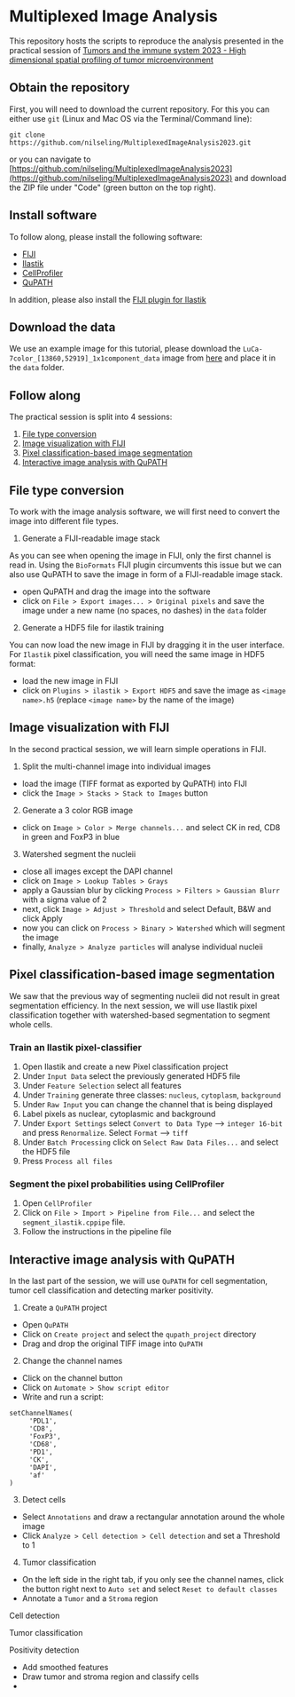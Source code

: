 # Multiplexed Image Analysis

This repository hosts the scripts to reproduce the analysis presented in the practical session of [Tumors and the immune system 2023 - High dimensional spatial profiling of tumor microenvironment](https://www.cb.uzh.ch/en/Education/Compulsory-courses/ModuleB.html)

## Obtain the repository

First, you will need to download the current repository. 
For this you can either use `git` (Linux and Mac OS via the Terminal/Command line):

```
git clone https://github.com/nilseling/MultiplexedImageAnalysis2023.git
```

or you can navigate to [https://github.com/nilseling/MultiplexedImageAnalysis2023](https://github.com/nilseling/MultiplexedImageAnalysis2023) and download the ZIP file under "Code" (green button on the top right).

## Install software

To follow along, please install the following software:

* [FIJI](https://imagej.net/software/fiji/downloads)
* [Ilastik](https://www.ilastik.org/download.html)
* [CellProfiler](https://cellprofiler.org/releases)
* [QuPATH](https://qupath.readthedocs.io/en/0.4/docs/intro/installation.html)

In addition, please also install the [FIJI plugin for Ilastik](https://www.ilastik.org/documentation/fiji_export/plugin#installation)

## Download the data

We use an example image for this tutorial, please download the `LuCa-7color_[13860,52919]_1x1component_data` image from [here](https://downloads.openmicroscopy.org/images/Vectra-QPTIFF/perkinelmer/PKI_fields/) and place it in the `data` folder.

## Follow along

The practical session is split into 4 sessions:

1. [File type conversion](#file-type-conversion)
2. [Image visualization with FIJI](#image-visualization-with-fiji)
3. [Pixel classification-based image segmentation](#pixel-classification-based-image-segmentation)
4. [Interactive image analysis with QuPATH](#interactive-image-analysis-with-qupath)

## File type conversion

To work with the image analysis software, we will first need to convert the image into different file types.

1. Generate a FIJI-readable image stack

As you can see when opening the image in FIJI, only the first channel is read in. 
Using the `BioFormats` FIJI plugin circumvents this issue but we can also use QuPATH to save the image in form of a FIJI-readable image stack.

- open QuPATH and drag the image into the software
- click on `File > Export images... > Original pixels` and save the image under a new name (no spaces, no dashes) in the `data` folder

2. Generate a HDF5 file for ilastik training

You can now load the new image in FIJI by dragging it in the user interface.
For `Ilastik` pixel classification, you will need the same image in HDF5 format:

- load the new image in FIJI
- click on `Plugins > ilastik > Export HDF5` and save the image as `<image name>.h5` (replace `<image name>` by the name of the image)

## Image visualization with FIJI

In the second practical session, we will learn simple operations in FIJI.

1. Split the multi-channel image into individual images

- load the image (TIFF format as exported by QuPATH) into FIJI
- click the `Image > Stacks > Stack to Images` button

2. Generate a 3 color RGB image

- click on `Image > Color > Merge channels...` and select CK in red, CD8 in green and FoxP3 in blue

3. Watershed segment the nucleii

- close all images except the DAPI channel
- click on `Image > Lookup Tables > Grays`
- apply a Gaussian blur by clicking `Process > Filters > Gaussian Blurr` with a sigma value of 2
- next, click `Image > Adjust > Threshold` and select Default, B&W and click Apply
- now you can click on `Process > Binary > Watershed` which will segment the image
- finally, `Analyze > Analyze particles` will analyse individual nucleii

## Pixel classification-based image segmentation 

We saw that the previous way of segmenting nucleii did not result in great segmentation efficiency.
In the next session, we will use Ilastik pixel classification together with watershed-based segmentation to segment whole cells.

### Train an Ilastik pixel-classifier

1. Open Ilastik and create a new Pixel classification project
2. Under `Input Data` select the previously generated HDF5 file
3. Under `Feature Selection` select all features
4. Under `Training` generate three classes: `nucleus`, `cytoplasm`, `background`
5. Under `Raw Input` you can change the channel that is being displayed
6. Label pixels as nuclear, cytoplasmic and background
7. Under `Export Settings` select `Convert to Data Type` --> `integer 16-bit` and press `Renormalize`. Select `Format` --> `tiff`
8. Under `Batch Processing` click on `Select Raw Data Files...` and select the HDF5 file
9. Press `Process all files`

### Segment the pixel probabilities using CellProfiler

1. Open `CellProfiler`
2. Click on `File > Import > Pipeline from File...` and select the `segment_ilastik.cppipe` file.
3. Follow the instructions in the pipeline file

## Interactive image analysis with QuPATH

In the last part of the session, we will use `QuPATH` for cell segmentation, tumor cell classification and detecting marker positivity.

1. Create a `QuPATH` project

- Open `QuPATH`
- Click on `Create project` and select the `qupath_project` directory
- Drag and drop the original TIFF image into `QuPATH`

2. Change the channel names

- Click on the channel button
- Click on `Automate > Show script editor`
- Write and run a script:

```
setChannelNames(
     'PDL1',
     'CD8',
     'FoxP3',
     'CD68',
     'PD1',
     'CK',
     'DAPI',
     'af'
)
```

3. Detect cells

- Select `Annotations` and draw a rectangular annotation around the whole image
- Click `Analyze > Cell detection > Cell detection` and set a Threshold to 1

4. Tumor classification

- On the left side in the right tab, if you only see the channel names, click the button right next to `Auto set` and select `Reset to default classes`
- Annotate a `Tumor` and a `Stroma` region


Cell detection 

Tumor classification

Positivity detection

 - Add smoothed features
 - Draw tumor and stroma region and classify cells
 - 

